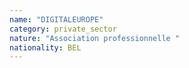 ```yaml
---
name: "DIGITALEUROPE"
category: private_sector
nature: "Association professionnelle "
nationality: BEL
---
```

    